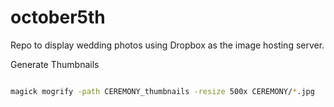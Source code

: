 # october5th
Repo to display wedding photos using Dropbox as the image hosting server.


Generate Thumbnails
```bash

magick mogrify -path CEREMONY_thumbnails -resize 500x CEREMONY/*.jpg

```
